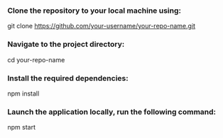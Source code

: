 ### Clone the repository to your local machine using:
git clone https://github.com/your-username/your-repo-name.git

### Navigate to the project directory:
cd your-repo-name

### Install the required dependencies:
npm install

### Launch the application locally, run the following command:
npm start

